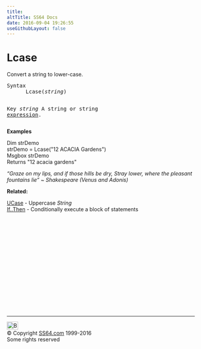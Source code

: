 ```yaml
---
title:
altTitle: SS64 Docs
date: 2016-09-04 19:26:55
useGithubLayout: false
---
```

<!-- #BeginLibraryItem "/Library/head_vb.lbi" --><!-- #EndLibraryItem --><h1>Lcase</h1> 
<p> Convert a string to lower-case.</p>
<pre>Syntax
      Lcase(<i>string</i>)

Key
   <i>string</i>    A string or string <a href="stringexpression.html">expression</a>.</pre>
<p><b>Examples</b></p>
<p><span class="code">Dim strDemo<br>
strDemo = Lcase("12 ACACIA Gardens")<br>
Msgbox strDemo <br>
</span>Returns <span class="code">"12 acacia gardens"</span></p>
<p class="quote"><i>“Graze on my lips, and if those hills be dry, Stray lower, where the pleasant fountains lie” ~ Shakespeare (Venus and Adonis) </i></p>
<p><b>Related:</b></p>
<p><a href="ucase.html">UCase</a> - Uppercase <i>String</i><br>
<a href="if.html">If..Then</a> - Conditionally execute a block of statements</p><!-- #BeginLibraryItem "/Library/foot_vb.lbi" --><p>
<!-- VB300 -->
<ins class="adsbygoogle" style="display:inline-block;width:300px;height:250px" data-ad-client="ca-pub-6140977852749469" data-ad-slot="1683739502"></ins>
<script>
(adsbygoogle = window.adsbygoogle || []).push({});
</script></p>
<hr>
<div id="bl" class="footer"><a href="lcase.html#"><img src="../images/top.png" width="30" height="22" alt="Back to the Top"></a></div>
<div id="br" class="footer, tagline">© Copyright <a href="http://ss64.com/">SS64.com</a> 1999-2016<br>
Some rights reserved</div><!-- #EndLibraryItem -->

